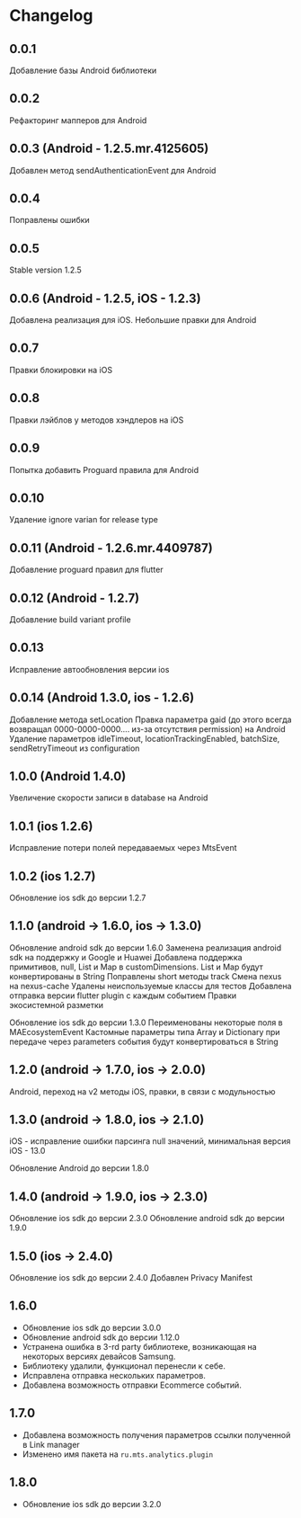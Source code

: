 # Changelog

## 0.0.1

Добавление базы Android библиотеки

## 0.0.2

Рефакторинг мапперов для Android

## 0.0.3 (Android - 1.2.5.mr.4125605)

Добавлен метод sendAuthenticationEvent для Android

## 0.0.4

Поправлены ошибки

## 0.0.5

Stable version 1.2.5

## 0.0.6 (Android - 1.2.5, iOS - 1.2.3)

Добавлена реализация для iOS.
Небольшие правки для Android

## 0.0.7

Правки блокировки на iOS

## 0.0.8

Правки лэйблов у методов хэндлеров на iOS

## 0.0.9

Попытка добавить Proguard правила для Android

## 0.0.10

Удаление ignore varian for release type

## 0.0.11 (Android - 1.2.6.mr.4409787)

Добавление proguard правил для flutter

## 0.0.12 (Android - 1.2.7)

Добавление build variant profile

## 0.0.13

Исправление автообновления версии ios

## 0.0.14 (Android 1.3.0, ios - 1.2.6)

Добавление метода setLocation
Правка параметра gaid (до этого всегда возвращал 0000-0000-0000.... из-за отсутствия permission) на Android
Удаление параметров idleTimeout, locationTrackingEnabled, batchSize, sendRetryTimeout из configuration

## 1.0.0 (Android 1.4.0)

Увеличение скорости записи в database на Android

## 1.0.1 (ios 1.2.6)

Исправление потери полей передаваемых через MtsEvent

## 1.0.2 (ios 1.2.7)

Обновление ios sdk до версии 1.2.7

## 1.1.0 (android -> 1.6.0, ios -> 1.3.0)

Обновление android sdk до версии 1.6.0
Заменена реализация android sdk на поддержку и Google и Huawei
Добавлена поддержка примитивов, null, List и Map в customDimensions. List и Map будут конвертированы в String
Поправлены short методы track
Cмена nexus на nexus-cache
Удалены неиспользуемые классы для тестов
Добавлена отправка версии flutter plugin с каждым событием
Правки экосистемной разметки

Обновление ios sdk до версии 1.3.0
Переименованы некоторые поля в MAEcosystemEvent
Кастомные параметры типа Array и Dictionary при передаче через parameters события будут конвертироваться в String

## 1.2.0 (android -> 1.7.0, ios -> 2.0.0)

Android, переход на v2 методы
iOS, правки, в связи с модульностью

## 1.3.0 (android -> 1.8.0, ios -> 2.1.0)

iOS - исправление ошибки парсинга null значений,
минимальная версия iOS - 13.0

Обновление Android до версии 1.8.0

## 1.4.0 (android -> 1.9.0, ios -> 2.3.0)

Обновление ios sdk до версии 2.3.0
Обновление android sdk до версии 1.9.0

## 1.5.0 (ios -> 2.4.0)

Обновление ios sdk до версии 2.4.0
Добавлен Privacy Manifest

## 1.6.0

* Обновление ios sdk до версии 3.0.0
* Обновление android sdk до версии 1.12.0
* Устранена ошибка в 3-rd party библиотеке, возникающая на некоторых версиях девайсов Samsung.
* Библиотеку удалили, функционал перенесли к себе.
* Исправлена отправка нескольких параметров.
* Добавлена возможность отправки Ecommerce событий.

## 1.7.0

* Добавлена возможность получения параметров ссылки полученной в Link manager
* Изменено имя пакета на `ru.mts.analytics.plugin`

## 1.8.0

* Обновление ios sdk до версии 3.2.0
